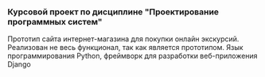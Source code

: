### Курсовой проект по дисциплине "Проектирование программных систем"

Прототип сайта интернет-магазина для покупки онлайн экскурсий. Реализован не весь функционал, так как является прототипом.
Язык программирования Python, фреймворк для разработки веб-приложения Django

